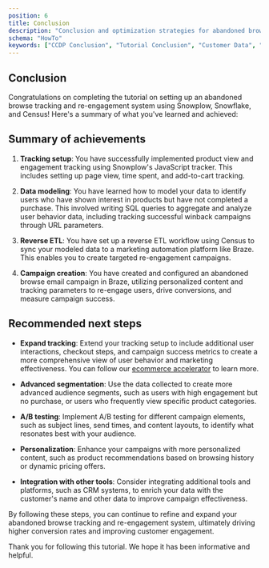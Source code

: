 ```yaml
---
position: 6
title: Conclusion
description: "Conclusion and optimization strategies for abandoned browse behavioral data customer engagement campaigns."
schema: "HowTo"
keywords: ["CCDP Conclusion", "Tutorial Conclusion", "Customer Data", "CCDP Complete", "Tutorial Summary", "Project Wrap-up"]
---
```


## Conclusion

Congratulations on completing the tutorial on setting up an abandoned browse tracking and re-engagement system using Snowplow, Snowflake, and Census! Here's a summary of what you've learned and achieved:

## Summary of achievements

1. **Tracking setup**: You have successfully implemented product view and engagement tracking using Snowplow's JavaScript tracker. This includes setting up page view, time spent, and add-to-cart tracking.

2. **Data modeling**: You have learned how to model your data to identify users who have shown interest in products but have not completed a purchase. This involved writing SQL queries to aggregate and analyze user behavior data, including tracking successful winback campaigns through URL parameters.

3. **Reverse ETL**: You have set up a reverse ETL workflow using Census to sync your modeled data to a marketing automation platform like Braze. This enables you to create targeted re-engagement campaigns.

4. **Campaign creation**: You have created and configured an abandoned browse email campaign in Braze, utilizing personalized content and tracking parameters to re-engage users, drive conversions, and measure campaign success.

## Recommended next steps

- **Expand tracking**: Extend your tracking setup to include additional user interactions, checkout steps, and campaign success metrics to create a more comprehensive view of user behavior and marketing effectiveness. You can follow our [ecommerce accelerator](https://docs.snowplow.io/accelerators/ecommerce) to learn more.

- **Advanced segmentation**: Use the data collected to create more advanced audience segments, such as users with high engagement but no purchase, or users who frequently view specific product categories.

- **A/B testing**: Implement A/B testing for different campaign elements, such as subject lines, send times, and content layouts, to identify what resonates best with your audience.

- **Personalization**: Enhance your campaigns with more personalized content, such as product recommendations based on browsing history or dynamic pricing offers.

- **Integration with other tools**: Consider integrating additional tools and platforms, such as CRM systems, to enrich your data with the customer's name and other data to improve campaign effectiveness.

By following these steps, you can continue to refine and expand your abandoned browse tracking and re-engagement system, ultimately driving higher conversion rates and improving customer engagement.

Thank you for following this tutorial. We hope it has been informative and helpful.